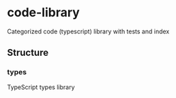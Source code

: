 # code-library

Categorized code (typescript) library with tests and index

## Structure

### types

TypeScript types library
